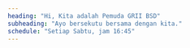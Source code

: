 ```yaml
---
heading: "Hi, Kita adalah Pemuda GRII BSD"
subheading: "Ayo bersekutu bersama dengan kita."
schedule: "Setiap Sabtu, jam 16:45"
---
```


